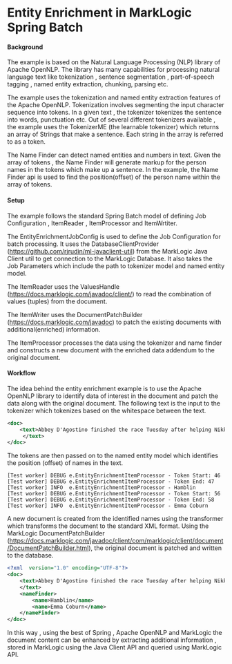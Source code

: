 # Entity Enrichment in MarkLogic Spring Batch

#### Background

The example is based on the Natural Language Processing (NLP) library of Apache
OpenNLP. The library has many capabilities for processing natural language text
like tokenization , sentence segmentation , part-of-speech tagging , named
entity extraction, chunking, parsing etc.

The example uses the tokenization and named entity extraction features of the
Apache OpenNLP. Tokenization involves segmenting the input character sequence
into tokens. In a given text , the tokenizer tokenizes the sentence into words,
punctuation etc. Out of several different tokenizers available , the example
uses the TokenizerME (the  learnable tokenizer) which returns an array of
Strings that make a sentence. Each string in the array is referred to as a
token.

The Name Finder can detect named entities and numbers in text. Given the array
of tokens , the Name Finder will generate markup for the person names in the
tokens which make up a sentence. In the example, the Name Finder api is used to
find the position(offset) of the person name within the array of tokens.

#### Setup

The example follows the standard Spring Batch model of defining Job
Configuration , ItemReader , ItemProcessor and ItemWrtiter. 

The EntityEnrichmentJobConfig is used to define the Job Configuration for batch
processing. It uses the DatabaseClientProvider (https://github.com/rjrudin/ml-javaclient-util) from the MarkLogic Java Client util to get connection to the
MarkLogic Database. It also takes the Job Parameters which include the path to
tokenizer model and named entity model.

The ItemReader uses the ValuesHandle (https://docs.marklogic.com/javadoc/client/) to read the combination of values (tuples) from the document.

The ItemWriter uses the DocumentPatchBuilder (https://docs.marklogic.com/javadoc) to patch the existing documents with additional(enriched) information.

The ItemProcessor processes the data using the tokenizer and name finder and
constructs a new document with the enriched data addendum to the original
document.

#### Workflow

The idea behind the entity enrichment example is to use the Apache OpenNLP
library to identify data of interest in the document and patch the data along
with the original document. The following text is the input to the tokenizer
which tokenizes based on the whitespace between the text.

``` xml
<doc>
    <text>Abbey D'Agostino finished the race Tuesday after helping Nikki Hamblin of New Zealand back up and urging her to finish. The two clipped heels during the late part of the race and tumbled to the ground. Hamblin has indicated she will run in the final.  Emma Coburn, who took bronze in the women's 3,000 steeplechase, becoming the first American woman to medal in the event, reacted Wednesday
     </text>
</doc>
```

The tokens are then passed on to the named entity model which identifies the position (offset) of names in the text.  

```
[Test worker] DEBUG e.EntityEnrichmentItemProcessor - Token Start: 46
[Test worker] DEBUG e.EntityEnrichmentItemProcessor - Token End: 47
[Test worker] INFO  e.EntityEnrichmentItemProcessor - Hamblin
[Test worker] DEBUG e.EntityEnrichmentItemProcessor - Token Start: 56
[Test worker] DEBUG e.EntityEnrichmentItemProcessor - Token End: 58
[Test worker] INFO  e.EntityEnrichmentItemProcessor - Emma Coburn
```

A new document is created from the identified names using the transformer which transforms the document to the standard XML format. Using the MarkLogic DocumentPatchBuilder (https://docs.marklogic.com/javadoc/client/com/marklogic/client/document/DocumentPatchBuilder.html), the original document is patched and written to the database. 

``` xml
<?xml  version="1.0" encoding="UTF-8"?>
<doc>
    <text>Abbey D'Agostino finished the race Tuesday after helping Nikki Hamblin of New Zealand back up and urging her to finish. The two clipped heels during the late part of the race and tumbled to the ground. Hamblin has indicated she will run in the final. Emma Coburn, who took bronze in the women's 3,000 steeplechase, becoming the first American woman to medal in the event, reacted Wednesday
    </text>
    <nameFinder>
        <name>Hamblin</name>
        <name>Emma Coburn</name>
    </nameFinder>
</doc>
```

In this way , using the best of Spring , Apache OpenNLP and MarkLogic the document content can be enhanced by extracting additional information , stored in MarkLogic using the Java Client API and queried using MarkLogic API. 
